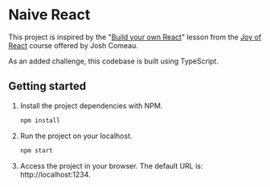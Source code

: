 # Naive React

This project is inspired by the "[Build your own React](https://courses.joshwcomeau.com/joy-of-react/01-fundamentals/01.01-byor)" lesson from the [Joy of React](https://www.joyofreact.com/) course offered by Josh Comeau.

As an added challenge, this codebase is built using TypeScript.

## Getting started

1. Install the project dependencies with NPM.

    ```sh
    npm install
    ```

2. Run the project on your localhost.

    ```sh
    npm start
    ```

3. Access the project in your browser. The default URL is: http://localhost:1234.
